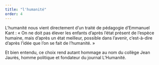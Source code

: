 ```yaml
---
title: "l'humanité"
order: 4
---
```


L’humanité nous vient directement d’un traité de pédagogie d’Emmanuel Kant&nbsp;: «&nbsp;On ne doit pas élever les enfants d’après l’état présent de l’espèce humaine, mais d’après un état meilleur, possible dans l’avenir, c’est-à-dire d’après l’idée que l’on se fait de l’humanité.&nbsp;»

Et bien entendu, ce choix rend autant hommage au nom du collège Jean Jaurès, homme politique et fondateur du journal L’Humanité.

